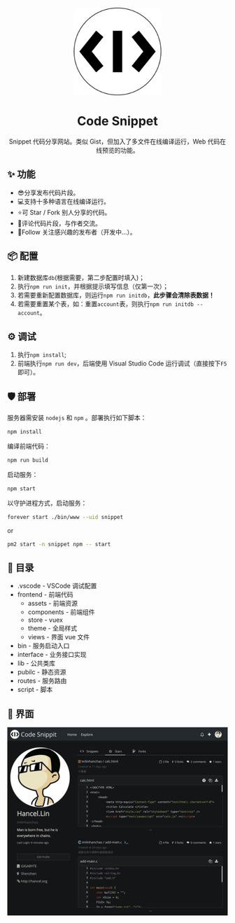 <p align="center">
  <a href="https://code-snippet.cn">
    <img width="200" src="./public/res/logo.png">
  </a>
</p>

<h1 align="center">Code Snippet</h1>
<p align="center">Snippet 代码分享网站。类似 Gist，但加入了多文件在线编译运行，Web 代码在线预览的功能。</p>

## ✨ 功能
- 😎分享发布代码片段。
- 💻支持十多种语言在线编译运行。
- ⭐可 Star / Fork 别人分享的代码。
- 💬评论代码片段，与作者交流。
- 🙈Follow 关注感兴趣的发布者（开发中...）。

## 📦 配置
1. 新建数据库`db`(根据需要，第二步配置时填入)；
2. 执行`npm run init`，并根据提示填写信息（仅第一次）；
3. 若需要重新配置数据库，则运行`npm run initdb`，**此步骤会清除表数据！**
4. 若需要重置某个表，如：重置`account`表，则执行`npm run initdb -- account`。

## ⚙️ 调试
1. 执行`npm install`;
2. 前端执行`npm run dev`，后端使用 Visual Studio Code 运行调试（直接按下`F5`即可）。

## 🛡 部署
服务器需安装 `nodejs` 和 `npm` 。部署执行如下脚本：
```bash
npm install
```

编译前端代码：  
```bash
npm run build
```

启动服务：
```bash
npm start
```

以守护进程方式，启动服务：
```bash
forever start ./bin/www --uid snippet
```
or
```bash
pm2 start -n snippet npm -- start
```

## 📁 目录
- .vscode - VSCode 调试配置
- frontend - 前端代码  
    - assets - 前端资源  
    - components - 前端组件
    - store - vuex
    - theme - 全局样式
    - views - 界面 vue 文件
- bin - 服务启动入口  
- interface - 业务接口实现   
- lib - 公共类库  
- pubilc - 静态资源  
- routes - 服务路由  
- script - 脚本 

## 👀 界面

![](./frontend/assets/preview.jpg)
